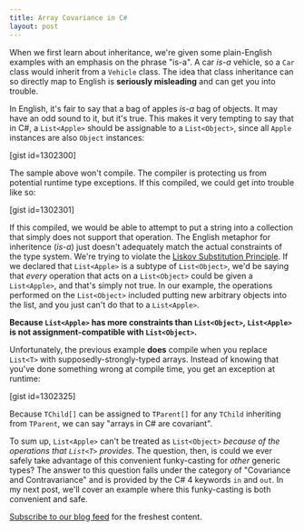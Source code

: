 ```yaml
---
title: Array Covariance in C#
layout: post
---
```


When we first learn about inheritance, we're given some plain-English examples with an emphasis on the phrase "is-a". A car <em>is-a</em> vehicle, so a <code>Car</code> class would inherit from a <code>Vehicle</code> class. The idea that class inheritance can so directly map to English is <strong>seriously misleading</strong> and can get you into trouble.

In English, it's fair to say that a bag of apples <em>is-a</em> bag of objects. It may have an odd sound to it, but it's true. This makes it very tempting to say that in C#, a <code>List&lt;Apple&gt;</code> should be assignable to a <code>List&lt;Object&gt;</code>, since all <code>Apple</code> instances are also <code>Object</code> instances:<!--more-->

[gist id=1302300]

The sample above won't compile. The compiler is protecting us from potential runtime type exceptions. If this compiled, we could get into trouble like so:

[gist id=1302301]

If this compiled, we would be able to attempt to put a string into a collection that simply does not support that operation. The English metaphor for inheritence (<em>is-a</em>) just doesn't adequately match the actual constraints of the type system. We're trying to violate the <a href="http://en.wikipedia.org/wiki/Liskov_substitution_principle">Liskov Substitution Principle</a>. If we declared that <code>List&lt;Apple&gt;</code> is a subtype of <code>List&lt;Object&gt;</code>, we'd be saying that <em>every</em> operation that acts on a <code>List&lt;Object&gt;</code> could be given a <code>List&lt;Apple&gt;</code>, and that's simply not true. In our example, the operations performed on the <code>List&lt;Object&gt;</code> included putting new arbitrary objects into the list, and you just can't do that to a <code>List&lt;Apple&gt;</code>.

<strong>Because <code>List&lt;Apple&gt;</code> has more constraints than <code>List&lt;Object&gt;</code>, <code>List&lt;Apple&gt;</code> is not assignment-compatible with <code>List&lt;Object&gt;</code>.</strong>

Unfortunately, the previous example <strong>does</strong> compile when you replace <code>List&lt;T&gt;</code> with supposedly-strongly-typed arrays. Instead of knowing that you've done something wrong at compile time, you get an exception at runtime:

[gist id=1302325]

Because <code>TChild[]</code> can be assigned to <code>TParent[]</code> for any <code>TChild</code> inheriting from <code>TParent</code>, we can say "arrays in C# are covariant".

To sum up, <code>List&lt;Apple&gt;</code> can't be treated as <code>List&lt;Object&gt;</code> <em>because of the operations that <code>List&lt;T&gt;</code> provides</em>. The question, then, is could we ever safely take advantage of this convenient funky-casting for <em>other</em> generic types? The answer to this question falls under the category of "Covariance and Contravariance" and is provided by the C# 4 keywords <code>in</code> and <code>out</code>. In my next post, we'll cover an example where this funky-casting is both convenient and safe.

<a href="http://www.headspring.com/feed" target="_blank">Subscribe to our blog feed</a> for the freshest content.